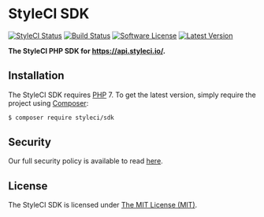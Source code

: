 # StyleCI SDK

[![StyleCI Status](https://github.styleci.io/repos/55061376/shield)](https://github.styleci.io/repos/55061376)
[![Build Status](https://img.shields.io/github/workflow/status/StyleCI/SDK/Tests?style=flat-square)](https://github.com/StyleCI/SDK/actions?query=workflow%3ATests)
[![Software License](https://img.shields.io/badge/license-MIT-brightgreen?style=flat-square)](LICENSE)
[![Latest Version](https://img.shields.io/github/release/StyleCI/SDK?style=flat-square)](https://github.com/StyleCI/SDK/releases)

**The StyleCI PHP SDK for https://api.styleci.io/.**


## Installation

The StyleCI SDK requires [PHP](https://php.net) 7. To get the latest version, simply require the project using [Composer](https://getcomposer.org):

```bash
$ composer require styleci/sdk
```


## Security

Our full security policy is available to read [here](https://github.com/StyleCI/SDK/security/policy).


## License

The StyleCI SDK is licensed under [The MIT License (MIT)](LICENSE).
